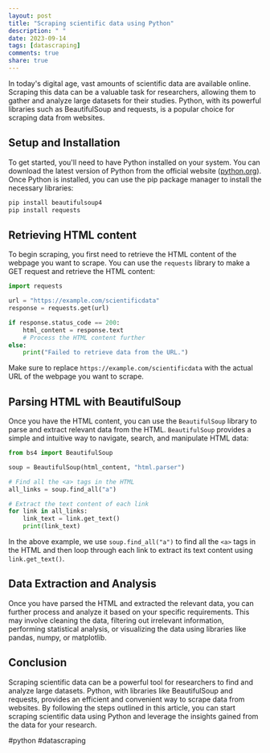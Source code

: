 ```yaml
---
layout: post
title: "Scraping scientific data using Python"
description: " "
date: 2023-09-14
tags: [datascraping]
comments: true
share: true
---
```


In today's digital age, vast amounts of scientific data are available online. Scraping this data can be a valuable task for researchers, allowing them to gather and analyze large datasets for their studies. Python, with its powerful libraries such as BeautifulSoup and requests, is a popular choice for scraping data from websites. 

## Setup and Installation

To get started, you'll need to have Python installed on your system. You can download the latest version of Python from the official website ([python.org](https://www.python.org/)). Once Python is installed, you can use the pip package manager to install the necessary libraries:

```python
pip install beautifulsoup4
pip install requests
```

## Retrieving HTML content

To begin scraping, you first need to retrieve the HTML content of the webpage you want to scrape. You can use the `requests` library to make a GET request and retrieve the HTML content:

```python
import requests

url = "https://example.com/scientificdata"
response = requests.get(url)

if response.status_code == 200:
    html_content = response.text
    # Process the HTML content further
else:
    print("Failed to retrieve data from the URL.")
```

Make sure to replace `https://example.com/scientificdata` with the actual URL of the webpage you want to scrape.

## Parsing HTML with BeautifulSoup

Once you have the HTML content, you can use the `BeautifulSoup` library to parse and extract relevant data from the HTML. `BeautifulSoup` provides a simple and intuitive way to navigate, search, and manipulate HTML data:

```python
from bs4 import BeautifulSoup

soup = BeautifulSoup(html_content, "html.parser")

# Find all the <a> tags in the HTML
all_links = soup.find_all("a")

# Extract the text content of each link
for link in all_links:
    link_text = link.get_text()
    print(link_text)
```

In the above example, we use `soup.find_all("a")` to find all the `<a>` tags in the HTML and then loop through each link to extract its text content using `link.get_text()`.

## Data Extraction and Analysis

Once you have parsed the HTML and extracted the relevant data, you can further process and analyze it based on your specific requirements. This may involve cleaning the data, filtering out irrelevant information, performing statistical analysis, or visualizing the data using libraries like pandas, numpy, or matplotlib.

## Conclusion

Scraping scientific data can be a powerful tool for researchers to find and analyze large datasets. Python, with libraries like BeautifulSoup and requests, provides an efficient and convenient way to scrape data from websites. By following the steps outlined in this article, you can start scraping scientific data using Python and leverage the insights gained from the data for your research.

#python #datascraping